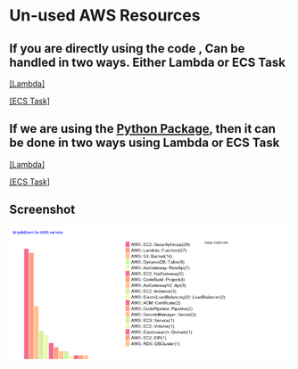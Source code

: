 # Un-used AWS Resources

## If you are directly using the code , Can be handled in two ways. Either Lambda or ECS Task

[[Lambda]](Lambda/README.md)

[[ECS Task]](ECS/README.md)



## If we are using the [Python Package](https://pypi.org/project/awsunusedresources/), then it can be done in two ways using Lambda or ECS Task

[[Lambda]](Lambda-PyPacakge/README.md)

[[ECS Task]](ECS-PyPackage/README.md)

## Screenshot

![alt text](Images/Unused.png)